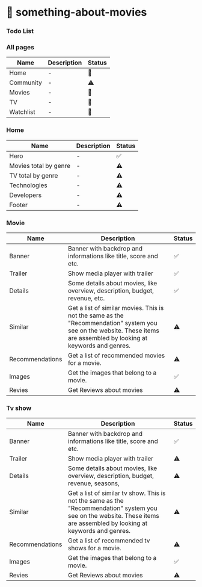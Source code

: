 # 🍿 something-about-movies
### Todo List
### All pages
| Name | Description | Status |
| ---- | ----------- | ------ |
| Home | - | 💭 |
| Community | - |  ⚠  |
| Movies | - | 💭  |
| TV| - | 💭  |
| Watchlist | - | 💭  |


### Home 
| Name | Description | Status |
| ---- | ----------- | ------ |
| Hero | - | ✅  |
| Movies total by genre | - |  ⚠  |
| TV total by genre | - |  ⚠  |
| Technologies | - | ⚠  |
| Developers | - | ⚠  |
| Footer | - | ⚠  |

### Movie 
| Name | Description | Status |
| ---- | ----------- | ------ |
| Banner | Banner with backdrop and informations like title, score and etc. | ✅  |
| Trailer | Show media player with trailer | ✅  |
| Details | Some details about movies, like overview, description, budget, revenue, etc. | ✅  |
| Similar | Get a list of similar movies. This is not the same as the "Recommendation" system you see on the website. These items are assembled by looking at keywords and genres. | ⚠  |
| Recommendations |  Get a list of recommended movies for a movie. |  ⚠  | 
| Images | Get the images that belong to a movie. | ✅   | 
| Revies | Get Reviews about movies | ⚠ | 

### Tv show 
| Name | Description | Status |
| ---- | ----------- | ------ |
| Banner | Banner with backdrop and informations like title, score and etc. | ✅  |
| Trailer | Show media player with trailer | ⚠ |
| Details | Some details about movies, like overview, description, budget, revenue, seasons, | ⚠ |
| Similar | Get a list of similar tv show. This is not the same as the "Recommendation" system you see on the website. These items are assembled by looking at keywords and genres. | ⚠  |
| Recommendations |  Get a list of recommended tv shows for a movie. |  ⚠  | 
| Images | Get the images that belong to a movie. | ✅  | 
| Revies | Get Reviews about movies | ⚠ | 
